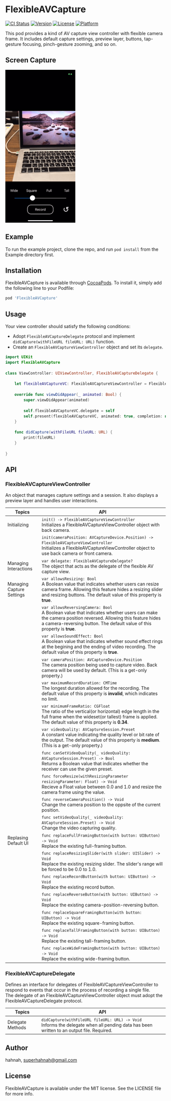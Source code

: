 # FlexibleAVCapture

[![CI Status](https://img.shields.io/travis/hahnah/FlexibleAVCapture.svg?style=flat)](https://travis-ci.org/hahnah/FlexibleAVCapture)
[![Version](https://img.shields.io/cocoapods/v/FlexibleAVCapture.svg?style=flat)](https://cocoapods.org/pods/FlexibleAVCapture)
[![License](https://img.shields.io/cocoapods/l/FlexibleAVCapture.svg?style=flat)](https://cocoapods.org/pods/FlexibleAVCapture)
[![Platform](https://img.shields.io/cocoapods/p/FlexibleAVCapture.svg?style=flat)](https://cocoapods.org/pods/FlexibleAVCapture)

This pod provides a kind of AV capture view controller with flexible camera frame. It includes default capture settings, preview layer, buttons, tap-gesture focusing, pinch-gesture zooming, and so on.

## Screen Capture

![screencapture](https://raw.githubusercontent.com/hahnah/FlexibleAVCapture/master/screencapture.gif)

## Example

To run the example project, clone the repo, and run `pod install` from the Example directory first.


## Installation

FlexibleAVCapture is available through [CocoaPods](https://cocoapods.org). To install
it, simply add the following line to your Podfile:

```ruby
pod 'FlexibleAVCapture'
```

## Usage

Your view controller should satisfy the following conditions:

+ Adopt `FlexibleAVCaptureDelegate` protocol and implement `didCapture(withFileURL fileURL: URL)` function.
+ Create an `FlexibleAVCaptureViewController` object and set its `delegate`.

```swift
import UIKit
import FlexibleAVCapture

class ViewController: UIViewController, FlexibleAVCaptureDelegate {
    
    let flexibleAVCaptureVC: FlexibleAVCaptureViewController = FlexibleAVCaptureViewController()
    
    override func viewDidAppear(_ animated: Bool) {
        super.viewDidAppear(animated)

        self.flexibleAVCaptureVC.delegate = self
        self.present(flexibleAVCaptureVC, animated: true, completion: nil)
    }
    
    func didCapture(withFileURL fileURL: URL) {
        print(fileURL)
    }

}
```

## API

### FlexibleAVCaptureViewController

An object that manages capture settings and a session. It also displays a preview layer and handles user interactions.

|Topics                    |API
|--------------------------|-----------------------------------------------------------------------------------
|Initializing              |`init() -> FlexibleAVCaptureViewController`<br /> Initializes a FlexibleAVCaptureViewController object with back camera.
|                          |`init(cameraPosition: AVCaptureDevice.Position) -> FlexibleAVCaptureViewController`<br /> Initializes a FlexibleAVCaptureViewController object to use back camera or front camera.
|Managing Interactions     |`var delegate: FlexibleAVCaptureDelegate?`<br /> The object that acts as the delegate of the flexible AV capture view.
|Managing Capture Settings |`var allowsResizing: Bool`<br /> A Boolean value that indicates whether users can resize camera frame. Allowing this feature hides a resizing slider and resizing buttons. The default value of this property is **true**.
|                          |`var allowsReversingCamera: Bool`<br /> A Boolean value that indicates whether users can make the camera position reversed. Allowing this feature hides a camera-reversing button. The default value of this property is **true**.
|                          |`var allowsSoundEffect: Bool`<br /> A Boolean value that indicates whether sound effect rings at the begining and the ending of video recording. The default value of this property is **true**.
|                          |`var cameraPosition: AVCaptureDevice.Position`<br /> The camera position being used to capture video. Back camera will be used by default. (This is a get-only property.)
|                          |`var maximumRecordDuration: CMTime`<br /> The longest duration allowed for the recording. The default value of this property is **invalid**, which indicates no limit.
|                          |`var minimumFrameRatio: CGFloat`<br /> The ratio of the vertical(or horizontal) edge length in the full frame when the wideset(or tallest) frame is applied. The default value of this property is **0.34**.
|                          |`var videoQuality: AVCaptureSession.Preset`<br /> A constant value indicating the quality level or bit rate of the output. The default value of this property is **medium**. (This is a get-only property.)
|                          |`func canSetVideoQuality(_ videoQuality: AVCaptureSession.Preset) -> Bool`<br /> Returns a Boolean value that indicates whether the receiver can use the given preset.
|                          |`func forceResize(withResizingParameter resizingParameter: Float) -> Void`<br /> Recieve a Float value between 0.0 and 1.0 and resize the camera frame using the value.
|                          |`func reverseCameraPosition() -> Void`<br /> Change the camera position to the oppsite of the current position.
|                          |`func setVideoQuality(_ videoQuality: AVCaptureSession.Preset) -> Void`<br /> Change the video capturing quality.
|Replasing Default UI      |`func replaceFullFramingButton(with button: UIButton) -> Void`<br /> Replace the existing full-framing button.
|                          |`func replaceResizingSlider(with slider: UISlider) -> Void`<br /> Replace the existing resizing slider. The slider's range will be forced to be 0.0 to 1.0.
|                          |`func replaceRecordButton(with button: UIButton) -> Void`<br /> Replace the existing record button.
|                          |`func replaceReverseButton(with button: UIButton) -> Void`<br /> Replace the existing camera-position-reversing button.
|                          |`func replaceSquareFramingButton(with button: UIButton) -> Void`<br /> Replace the existing square-framing button.
|                          |`func replaceTallFramingButton(with button: UIButton) -> Void`<br /> Replace the existing tall-framing button.
|                          |`func replaceWideFramingButton(with button: UIButton) -> Void`<br /> Replace the existing wide-framing button.

### FlexibleAVCaptureDelegate

Defines an interface for delegates of FlexibleAVCaptureViewController to respond to events that occur in the process of recording a single file.  
The delegate of an FlexibleAVCaptureViewController object must adopt the FlexibleAVCaptureDelegate protocol.

|Topics           |API
|-----------------|--------------------------------------------------------------
|Delegate Methods |`didCapture(withFileURL fileURL: URL) -> Void`<br /> Informs the delegate when all pending data has been written to an output file. Required.

## Author

hahnah, superhahnah@gmail.com

## License

FlexibleAVCapture is available under the MIT license. See the LICENSE file for more info.
